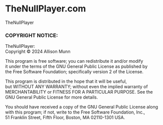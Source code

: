 # TheNullPlayer.com
TheNullPlayer

### COPYRIGHT NOTICE:

TheNullPlayer:  
Copyright © 2024  Allison Munn

This program is free software; you can redistribute it and/or modify  
it under the terms of the GNU General Public License as published by  
the Free Software Foundation; specifically version 2 of the License.  

This program is distributed in the hope that it will be useful,  
but WITHOUT ANY WARRANTY; without even the implied warranty of  
MERCHANTABILITY or FITNESS FOR A PARTICULAR PURPOSE.  See the  
GNU General Public License for more details.  

You should have received a copy of the GNU General Public License along  
with this program; if not, write to the Free Software Foundation, Inc.,  
51 Franklin Street, Fifth Floor, Boston, MA 02110-1301 USA.  
